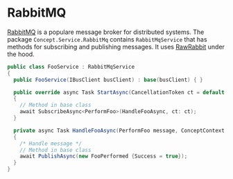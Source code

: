 # RabbitMQ

[RabbitMQ](https://www.rabbitmq.com/) is a populare message broker for distributed systems. The package `Concept.Service.RabbitMq` contains `RabbitMqService` that has methods for subscribing and publishing messages. It uses [RawRabbit](https://github.com/pardahlman/RawRabbit) under the hood.

```csharp
public class FooService : RabbitMqService
{
  public FooService(IBusClient busClient) : base(busClient) { }

  public override async Task StartAsync(CancellationToken ct = default(CancellationToken))
  {
    // Method in base class
    await SubscribeAsync<PerformFoo>(HandleFooAsync, ct: ct);
  }

  private async Task HandleFooAsync(PerformFoo message, ConceptContext context)
  {
    /* Handle message */
    // Method in base class
    await PublishAsync(new FooPerformed {Success = true});
  }
}
```